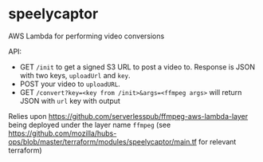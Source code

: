 # speelycaptor
AWS Lambda for performing video conversions

API:
- GET `/init` to get a signed S3 URL to post a video to. Response is JSON with two keys, `uploadUrl` and `key`.
- POST your video to `uploadURL`.
- GET `/convert?key=<key from /init>&args=<ffmpeg args>` will return JSON with `url` key with output

Relies upon https://github.com/serverlesspub/ffmpeg-aws-lambda-layer being deployed under the layer name `ffmpeg` (see https://github.com/mozilla/hubs-ops/blob/master/terraform/modules/speelycaptor/main.tf for relevant terraform)
